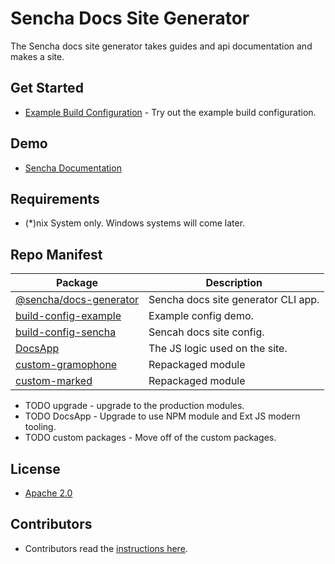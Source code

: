 # Sencha Docs Site Generator
The Sencha docs site generator takes guides and api documentation and makes a site. 

## Get Started

* [Example Build Configuration](./packages/build-config-example) - Try out the example build configuration.

## Demo

* [Sencha Documentation](https://docs.sencha.com)

## Requirements

* (*)nix System only. Windows systems will come later.

## Repo Manifest

| Package                                                  | Description                             |
|----------------------------------------------------------|-----------------------------------------|
| [@sencha/docs-generator](./packages/docs-generator)      | Sencha docs site generator CLI app.     |
| [build-config-example](./packages/build-config-example)  | Example config demo.                    |
| [build-config-sencha](./packages/build-config-sencha)    | Sencah docs site config.                |
| [DocsApp](./pakcages/DocsApp)                            | The JS logic used on the site.          |
| [custom-gramophone](./packages/custom-gramophone)        | Repackaged module                       |
| [custom-marked](./packages/custom-marked)                | Repackaged module                       |

* TODO upgrade - upgrade to the production modules. 
* TODO DocsApp - Upgrade to use NPM module and Ext JS modern tooling. 
* TODO custom packages - Move off of the custom packages. 

## License

* [Apache 2.0](./LICENSE.md)

## Contributors

* Contributors read the [instructions here](./CONTRIBUTOR.md).

